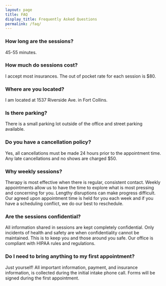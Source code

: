 ```yaml
---
layout: page
title: FAQ
display_title: Frequently Asked Questions
permalink: /faq/
---
```


### How long are the sessions?

45-55 minutes.

### How much do sessions cost?

I accept most insurances. The out of pocket rate for each session is $80. 

### Where are you located?

I am located at 1537 Riverside Ave. in Fort Collins. 

### Is there parking?

There is a small parking lot outside of the office and street parking available. 

### Do you have a cancellation policy?

Yes, all cancellations must be made 24 hours prior to the appointment time. Any late cancellations and no shows are charged $50.

### Why weekly sessions?

Therapy is most effective when there is regular, consistent contact. Weekly appointments allow us to have the time to explore what is most pressing and concerning for you. Lengthy disruptions can make progress difficult. Our agreed upon appointment time is held for you each week and if you have a scheduling conflict, we do our best to reschedule.

### Are the sessions confidential?

All information shared in sessions are kept completely confidential. Only incidents of health and safety are when confidentiality cannot be maintained. This is to keep you and those around you safe. Our office is compliant with HIPAA rules and regulations.

### Do I need to bring anything to my first appointment?

Just yourself! All important information, payment, and insurance information, is collected during the initial intake phone call. Forms will be signed during the first appointment.
